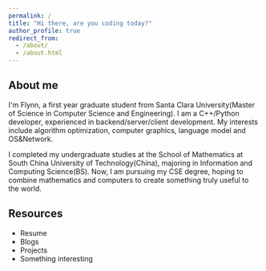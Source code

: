 ```yaml
---
permalink: /
title: "Hi there, are you coding today?"
author_profile: true
redirect_from: 
  - /about/
  - /about.html
---
```


## About me
I'm Flynn, a first year graduate student from Santa Clara University(Master of Science in Computer Science and Engineering). I am a C++/Python developer, experienced in backend/server/client development. My interests include algorithm optimization, computer graphics, language model and OS&Network.

I completed my undergraduate studies at the School of Mathematics at South China University of Technology(China), majoring in Information and Computing Science(BS). Now, I am pursuing my CSE degree, hoping to combine mathematics and computers to create something truly useful to the world.

## Resources
- Resume
- Blogs
- Projects
- Something interesting